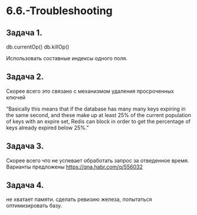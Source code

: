 # 6.6.-Troubleshooting

## Задача 1.

db.currentOp()
db.killOp()

Использовать составные индексы одного поля. 

## Задача 2.

Скорее всего это связано с механизмом удаления просроченных ключей

“Basically this means that if the database has many many keys expiring in the same second, and these make up at least 25% of the current population of keys with an expire set, Redis can block in order to get the percentage of keys already expired below 25%.”

## Задача 3.

Скорее всего что не успевает обработать запрос за отведенное время. 
Варианты предложены https://qna.habr.com/q/556032

## Задача 4.

не хватает памяти. 
сделать ревизию железа, попытаться оптимизировать базу. 
